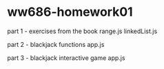 # ww686-homework01

part 1 - exercises from the book
  range.js
  linkedList.js

part 2 - blackjack functions
  app.js

part 3 - blackjack interactive game
  app.js
